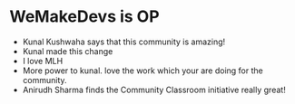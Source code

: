 # WeMakeDevs is OP

- Kunal Kushwaha says that this community is amazing!
- Kunal made this change
- I love MLH
- More power to kunal. love the work which your are doing for the community.
- Anirudh Sharma finds the Community Classroom initiative really great!
